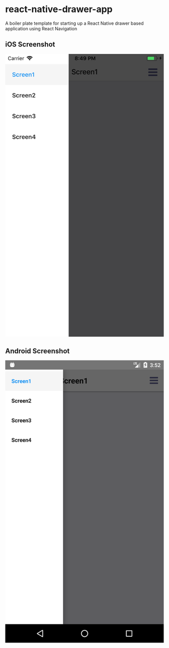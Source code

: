 # react-native-drawer-app
A boiler plate template for starting up a React Native drawer based application using React Navigation

<h2>iOS Screenshot</h2><img src='./src/screenshots/ios.png'/>

<h2>Android Screenshot</h2><img src='./src/screenshots/android.png'/>